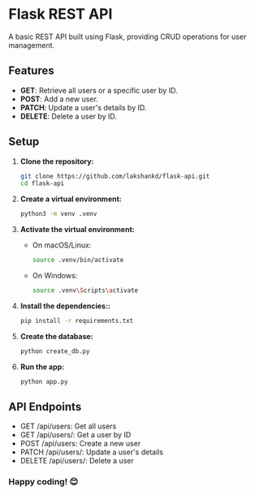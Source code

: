 # Flask REST API

A basic REST API built using Flask, providing CRUD operations for user management.

## Features

- **GET**: Retrieve all users or a specific user by ID.
- **POST**: Add a new user.
- **PATCH**: Update a user's details by ID.
- **DELETE**: Delete a user by ID.

## Setup

1. **Clone the repository:**
   ```bash
   git clone https://github.com/lakshankd/flask-api.git
   cd flask-api
   ```

2. **Create a virtual environment:**
   ```bash
   python3 -m venv .venv
   ```

3. **Activate the virtual environment:**
    -  On macOS/Linux:    
        ```bash
        source .venv/bin/activate
        ```
    -  On Windows:    
        ```bash
        source .venv\Scripts\activate
        ```

4. **Install the dependencies::**
   ```bash
   pip install -r requirements.txt
   ```

5. **Create the database:**
   ```bash
   python create_db.py
   ```

6. **Run the app:**
   ```bash
   python app.py
   ```

## API Endpoints
- GET /api/users: Get all users
- GET /api/users/<id>: Get a user by ID
- POST /api/users: Create a new user
- PATCH /api/users/<id>: Update a user's details
- DELETE /api/users/<id>: Delete a user


### Happy coding! 😊
